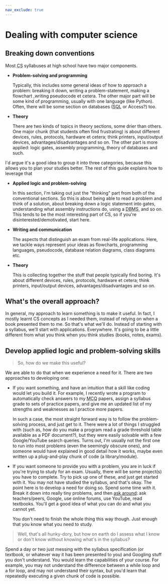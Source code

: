 ```yaml
---
nav_exclude: true
---
```


# Dealing with computer science

## Breaking down conventions
Most <abbr title="Computer Science">CS</abbr> syllabuses at high school have two major components.

* **Problem-solving and programming**

    Typically, this includes some general ideas of how to approach a problem: breaking it down, writing a problem-statement, making a flowchart ,writing pseudocode et cetera. The other major part will be some kind of programming, usually with one language (like Python). Often, there will be some section on databases (<abbr title="Structured Query Language">SQL</abbr> or Access?) too.

* **Theory**

    There are two kinds of topics in theory sections, some drier than others. One major chunk (that students often find frustrating) is about different devices, rules, protocols, hardware et cetera; think printers, input/output devices, advantages/disadvantages and so on. The other part is more applied: logic gates, assembly programming, theory of databases and such.

I'd argue it's a good idea to group it into three categories, because this allows you to plan your studies better. The rest of this guide explains how to leverage that

* **Applied logic and problem-solving**

    In this section, I'm taking out just the "thinking" part from both of the conventional sections. So this is about being able to read a problem and think of a solution, about breaking down a logic statement into gates, understanding what assembly instructions do, using a <abbr title="DataBase Management System">DBMS</abbr>, and so on. This tends to be the most interesting part of CS, so if you're disinterested/demotivated, start here.

* **Writing and communication**

    The aspects that distinguish an exam from real-life applications. Here, we tackle ways represent your ideas as flowcharts, programming languages, pseudocode, database relation diagrams, class diagrams etc.

* **Theory**

    This is collecting together the stuff that people typically find boring. It's about different devices, rules, protocols, hardware et cetera; think printers, input/output devices, advantages/disadvantages and so on.


## What's the overall approach?
In general, my approach to learn something is to make it useful. In fact, I mostly learnt CS concepts as I needed them, instead of relying on when a book presented them to me. So that's what we'll do. Instead of starting with a syllabus, we'll start with applications. Everywhere. It's going to be a little different from what you think when you think studies (books, notes, exams).

## Develop applied logic and problem-solving skills
> So, how do we make this useful?

We are able to do that when we experience a need for it. There are two approaches to developing one:

* If you want something, and have an intuition that a skill like coding would let you build it. For example, I recently wrote a program to automatically check answers to my <abbr title="Multiple Choice Questions">MCQ</abbr> papers, assign a syllabus grade to sets of practice papers, and give me an updated list of my strengths and weaknesses as I practice more papers.

    In such a case, the most straight forward way is to follow the problem-solving process, and just get to it. There were a lot of things I struggled with (such as, how do you make a program read a grade threshold table available as a PDF document?), but they were easily solvable with a few Google/YouTube search queries. Turns out, I'm usually not the first one to run into most problems (even the seemingly obscure ones), and someone would have explained in good detail how it works, maybe even written up a plug-and-play chunk of code (a library/module).

* If you want someone to provide you with a problem, you are in luck if you're trying to study for an exam. Usually, there will be some project(s) you have to complete. Try to pick up one of these, and just get started with it. You may not have studied the syllabus, and that's okay. The point here is to develop a need for doing so. Spend some time with it. Break it down into really tiny problems, and then [ask around](https://eccentricorange.github.io/CAIE-Computer-Science/things-to-know.html#asking-for-help): ask teachers/peers, Google, use online forums, use YouTube, read textbooks. You'll get a good idea of what you can do and what you cannot yet.

    You don't need to finish the whole thing this way though. Just enough that you know what you need to study.

> Well, that's all hunky-dory, but how on earth do I assess what I know or don't know without knowing what's in the syllabus?

Spend a day or two just messing with the syllabus specification (or textbook, or whatever way it has been presented to you) and Googling stuff you don't understand. You would learn the capabilities of your course. For example, you may not understand the difference between a while loop and a for loop, and may not understand their syntax, but you'd learn that repeatedly executing a given chunk of code is possible.

